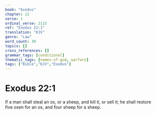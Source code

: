 ```yaml
---
book: "Exodus"
chapter: 22
verse: 1
ordinal_verse: 2115
ref: "Exodus 22:1"
translation: "KJV"
genre: "Law"
word_count: 30
topics: []
cross_references: []
grammar_tags: [conditional]
thematic_tags: [names-of-god, warfare]
tags: ["Bible","KJV","Exodus"]
---
```


# Exodus 22:1

If a man shall steal an ox, or a sheep, and kill it, or sell it; he shall restore five oxen for an ox, and four sheep for a sheep.
